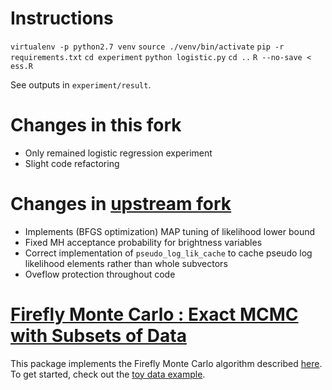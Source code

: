 # Instructions
`virtualenv -p python2.7 venv`
`source ./venv/bin/activate`
`pip -r requirements.txt`
`cd experiment`
`python logistic.py`
`cd ..`
`R --no-save < ess.R`

See outputs in `experiment/result`.


# Changes in this fork
* Only remained logistic regression experiment
* Slight code refactoring

# Changes in [upstream fork](https://github.com/feynmanliang/firefly-monte-carlo)
* Implements (BFGS optimization) MAP tuning of likelihood lower bound
* Fixed MH acceptance probability for brightness variables
* Correct implementation of `pseudo_log_lik_cache` to cache pseudo log
  likelihood elements rather than whole subvectors
* Oveflow protection throughout code

# [Firefly Monte Carlo : Exact MCMC with Subsets of Data](https://github.com/HIPS/firefly-monte-carlo)

This package implements the Firefly Monte Carlo algorithm
described [here](https://hips.seas.harvard.edu/files/maclaurin-firefly-uai-2014.pdf).
To get started, check out the [toy data example](examples/toy_dataset.py).


